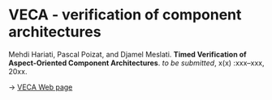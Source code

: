 # VECA - verification of component architectures

Mehdi Hariati, Pascal Poizat, and Djamel Meslati. **Timed Verification of Aspect-Oriented Component Architectures**. *to be submitted*, x(x) :xxx–xxx, 20xx.

-> [VECA Web page](https://pascalpoizat.github.io/veca/)
